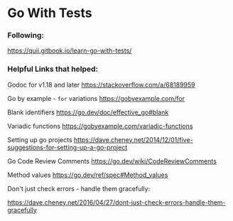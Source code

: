 # Go With Tests

### Following:

https://quii.gitbook.io/learn-go-with-tests/

### Helpful Links that helped:

Godoc for v1.18 and later
https://stackoverflow.com/a/68189959

Go by example - `for` variations
https://gobyexample.com/for

Blank identifiers
https://go.dev/doc/effective_go#blank

Variadic functions
https://gobyexample.com/variadic-functions

Setting up go projects
https://dave.cheney.net/2014/12/01/five-suggestions-for-setting-up-a-go-project

Go Code Review Comments
https://go.dev/wiki/CodeReviewComments

Method values
https://go.dev/ref/spec#Method_values

Don't just check errors - handle them gracefully:

https://dave.cheney.net/2016/04/27/dont-just-check-errors-handle-them-gracefully
